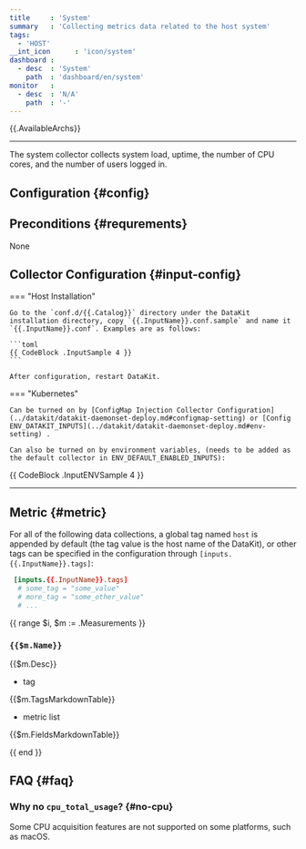 ```yaml
---
title     : 'System'
summary   : 'Collecting metrics data related to the host system'
tags:
  - 'HOST'
__int_icon      : 'icon/system'
dashboard :
  - desc  : 'System'
    path  : 'dashboard/en/system'
monitor   :
  - desc  : 'N/A'
    path  : '-'
---
```



{{.AvailableArchs}}

---

The system collector collects system load, uptime, the number of CPU cores, and the number of users logged in.

## Configuration {#config}

## Preconditions {#requrements}

None

<!-- markdownlint-disable MD046 -->
## Collector Configuration {#input-config}

=== "Host Installation"

    Go to the `conf.d/{{.Catalog}}` directory under the DataKit installation directory, copy `{{.InputName}}.conf.sample` and name it `{{.InputName}}.conf`. Examples are as follows:
    
    ```toml
    {{ CodeBlock .InputSample 4 }}
    ```
    
    After configuration, restart DataKit.

=== "Kubernetes"

    Can be turned on by [ConfigMap Injection Collector Configuration](../datakit/datakit-daemonset-deploy.md#configmap-setting) or [Config ENV_DATAKIT_INPUTS](../datakit/datakit-daemonset-deploy.md#env-setting) .

    Can also be turned on by environment variables, (needs to be added as the default collector in ENV_DEFAULT_ENABLED_INPUTS):
    
{{ CodeBlock .InputENVSample 4 }}

---
<!-- markdownlint-enable -->

## Metric {#metric}

For all of the following data collections, a global tag named `host` is appended by default (the tag value is the host name of the DataKit), or other tags can be specified in the configuration through `[inputs.{{.InputName}}.tags]`:

```toml
 [inputs.{{.InputName}}.tags]
  # some_tag = "some_value"
  # more_tag = "some_other_value"
  # ...
```

{{ range $i, $m := .Measurements }}

### `{{$m.Name}}`

{{$m.Desc}}

- tag

{{$m.TagsMarkdownTable}}

- metric list

{{$m.FieldsMarkdownTable}}

{{ end }}

## FAQ {#faq}

### Why no `cpu_total_usage`? {#no-cpu}

Some CPU acquisition features are not supported on some platforms, such as macOS.
